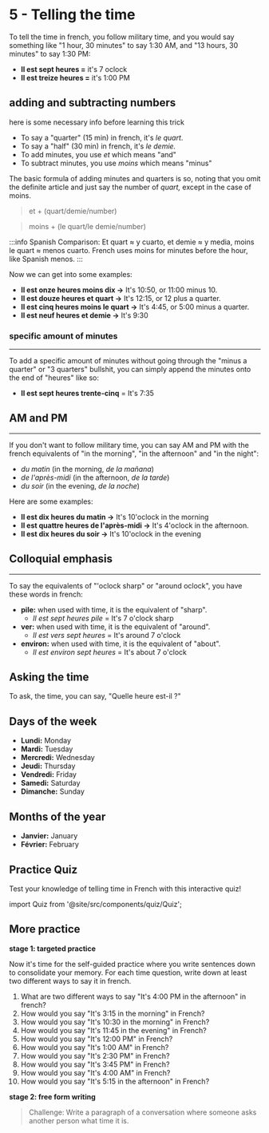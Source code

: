 # 5 - Telling the time

To tell the time in french, you follow military time, and you would say something like "1 hour, 30 minutes" to say 1:30 AM, and "13 hours, 30 minutes" to say 1:30 PM:

- **Il est sept heures =** it's 7 oclock
- **Il est treize heures =** it's 1:00 PM

## **adding and subtracting numbers**

here is some necessary info before learning this trick

- To say a "quarter" (15 min) in french, it's _le quart_.
- To say a "half" (30 min) in french, it's _le demie._
- To add minutes, you use _et_ which means "and"
- To subtract minutes, you use _moins_ which means "minus"

The basic formula of adding minutes and quarters is so, noting that you omit the definite article and just say the number of _quart,_ except in the case of moins.

> et + (quart/demie/number)

> moins + (le quart/le demie/number)

:::info
Spanish Comparison: Et quart ≈ y cuarto, et demie ≈ y media, moins le quart ≈ menos cuarto. French uses moins for minutes before the hour, like Spanish menos.
:::

Now we can get into some examples:

- **Il est onze heures moins dix →** It's 10:50, or 11:00 minus 10.
- **Il est douze heures et quart →** It's 12:15, or 12 plus a quarter.
- **Il est cinq heures moins le quart →** It's 4:45, or 5:00 minus a quarter.
- **Il est neuf heures et demie →** It's 9:30

### **specific amount of minutes**

---

To add a specific amount of minutes without going through the "minus a quarter" or "3 quarters" bullshit, you can simply append the minutes onto the end of "heures" like so:

- **Il est sept heures trente-cinq** = It's 7:35

## **AM and PM**

---

If you don't want to follow military time, you can say AM and PM with the french equivalents of "in the morning", "in the afternoon" and "in the night":

- _du matin_ (in the morning, _de la mañana_)
- _de l'après-midi_ (in the afternoon, _de la tarde_)
- _du soir_ (in the evening, _de la noche_)

Here are some examples:

- **Il est dix heures du matin →** It's 10'oclock in the morning
- **Il est quattre heures de l'après-midi →** It's 4'oclock in the afternoon.
- **Il est dix heures du soir →** It's 10'oclock in the evening

## **Colloquial emphasis**

---

To say the equivalents of "'oclock sharp" or "around oclock", you have these words in french:

- **pile:** when used with time, it is the equivalent of "sharp".
  - _Il est sept heures pile_ = It's 7 o'clock sharp
- **ver:** when used with time, it is the equivalent of "around".
  - _Il est vers sept heures_ = It's around 7 o'clock
- **environ:** when used with time, it is the equivalent of "about".
  - _Il est environ sept heures_ = It's about 7 o'clock

## Asking the time

To ask, the time, you can say, "Quelle heure est-il ?"

## Days of the week

- **Lundi:** Monday
- **Mardi:** Tuesday
- **Mercredi:** Wednesday
- **Jeudi:** Thursday
- **Vendredi:** Friday
- **Samedi:** Saturday
- **Dimanche:** Sunday

## Months of the year

- **Janvier:** January
- **Février:** February

## Practice Quiz

Test your knowledge of telling time in French with this interactive quiz!

import Quiz from '@site/src/components/quiz/Quiz';

<Quiz exerciseName="telling-time" />

## More practice

**stage 1: targeted practice**

Now it's time for the self-guided practice where you write sentences down to consolidate your memory. For each time question, write down at least two different ways to say it in french.

1. What are two different ways to say "It's 4:00 PM in the afternoon" in french?
2. How would you say "It's 3:15 in the morning" in French?
3. How would you say "It's 10:30 in the morning" in French?
4. How would you say "It's 11:45 in the evening" in French?
5. How would you say "It's 12:00 PM" in French?
6. How would you say "It's 1:00 AM" in French?
7. How would you say "It's 2:30 PM" in French?
8. How would you say "It's 3:45 PM" in French?
9. How would you say "It's 4:00 AM" in French?
10. How would you say "It's 5:15 in the afternoon" in French?

**stage 2: free form writing**

> Challenge: Write a paragraph of a conversation where someone asks another person what time it is.
